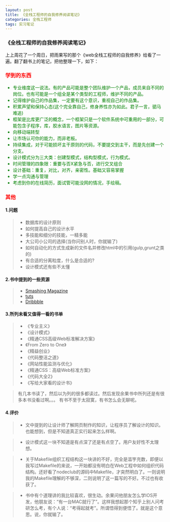 ```yaml
---
layout: post
title: 《全栈工程师的自我修养阅读笔记》
categories: 全栈工程师
tags: 实习笔记
---
```


### 《全栈工程师的自我修养阅读笔记》
上上周花了一个周日，把雨果写的那个《web全栈工程师的自我修养》给看了一遍。翻了翻书上的笔记，把他整理一下，如下：

### <font color="red">学到的东西</font> 

<font color = "green">

* 专业维度这一说法。有的产品可能是整个团队维护一个产品，成员来自不同的岗位。也有可能是一个组全是某个类型的工程师，维护不同的产品。
* 记得维护自己的作品集，一定要有这个意识，重视自己的作品集。
* 积累声望和保持心态(这个完全靠自己，修身养性亦为如此。君子一言，驷马难追)
* 框架是比库更广泛的概念，一个框架只是一个软件系统中可重用的一部分，可能包含子程序，库，胶水语言，图片等资源。
* 向移动端转型
* 让市场认可你的能力，而非老板。
* 持续集成，对于可能损坏主干原则的代码，不要提交到主干，而是先创建一个分支。
* 设计模式分为三大类：创建型模式，结构型模式，行为模式。
* 时间管理的四象限：重要与否X紧急与否，进行交叉组合
* 设计基础：重复，对比，对齐，亲密性。基础又容易掌握
* 学一点沟通与管理
* 考虑到你的在线简历，面试管可能没网的情况，手绘稿。

</font>

### <font color="red"> 其他 </font> 

#### 1.问题

>* 数据库的设计原则
>* 如何提高自己的设计水平
>* 多技能和细分的技能，一精多能
>* 大公司小公司的选择(当你问别人时，你就输了)
>* 如何自动化的方式生成新的文件名并修改html中的引用(gulp,grunt之类的)
>* 有合适的分离粒度，什么是合适的?
>* 设计模式还有些不太懂

#### 2.书中提到的一些资源

>* [Smashing Magazine](https://www.smashingmagazine.com/)
>* [tuts](https://www.tuts.com/)
>* [Dribbble](https://dribbble.com/)

#### 3.所列未看又值得一看的书单

>* 《专业主义》
>* 《设计模式》
>* 《精通CSS高级Web标准解决方案》
>* 《From Zero to One》
>* 《精益创业》
>* 《代码整洁之道》
>* 《网站性能监测与优化》
>* 《精通CSS：高级Web标准方案》
>* 《代码大全2》
>* 《写给大家看的设计书》

> 有几本书读了，然后以为列的很多都读过。然后发现余果书中所列还是有很多本书没看过啊。。。
> 有书不至于太寂寞，有书怎么会无聊呢。

#### 4.评价

> * 文中提到的让设计师了解网页制作的知识，让程序员了解设计的知识。 也能想到，但是不知道真正实行起来怎么样啊。

> * 设计模式这一块不知道是有点深了还是有点空了。用户友好性不太理想。

> * 关于Makefile组织工程结构这一块讲的不好，完全是滥竽充数，即便以我写过Makefile的来说，一开始都没有明白在Web工程中如何组织代码结构。还好看了nodeclub的源码中Makefile，才突然明白了。一则说明我的Makefile理解的不够深，二则说明了这一篇写的不好。不过也有收获了。

> * 书中有个道理讲的我比较喜欢，很生动。余果问他朋友怎么学IOS开发，他朋友说：“有一台MAC就行了”。这样我想起那个知乎上别人问考研怎么考，有个人说：“考得起就考”。所谓悟得到便悟了。就是这个意思。说，你就输了。
